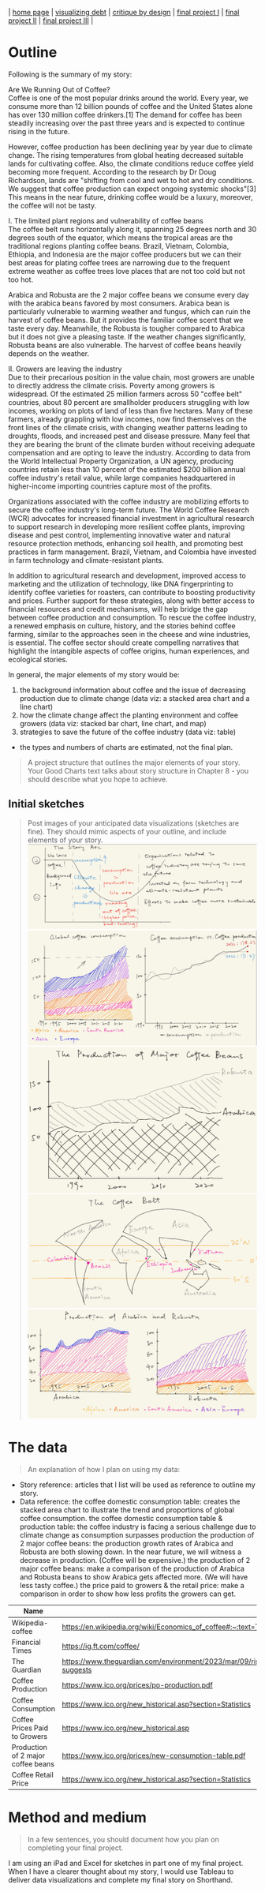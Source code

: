 | [home page](https://cmustudent.github.io/tswd-portfolio-templates/) | [visualizing debt](visualizing-government-debt) | [critique by design](critique-by-design) | [final project I](final-project-part-one) | [final project II](final-project-part-two) | [final project III](final-project-part-three) |

# Outline
Following is the summary of my story:  

Are We Running Out of Coffee?  
Coffee is one of the most popular drinks around the world. Every year, we consume more than 12 billion pounds of coffee and the United States alone has over 130 million coffee drinkers.[1] The demand for coffee has been steadily increasing over the past three years and is expected to continue rising in the future. 

However, coffee production has been declining year by year due to climate change. The rising temperatures from global heating decreased suitable lands for cultivating coffee. Also, the climate conditions reduce coffee yield becoming more frequent. According to the research by Dr Doug Richardson, lands are "shifting from cool and wet to hot and dry conditions. We suggest that coffee production can expect ongoing systemic shocks"[3] This means in the near future, drinking coffee would be a luxury, moreover, the coffee will not be tasty.


I. The limited plant regions and vulnerability of coffee beans  
The coffee belt runs horizontally along it, spanning 25 degrees north and 30 degrees south of the equator, which means the tropical areas are the traditional regions planting coffee beans. Brazil, Vietnam, Colombia, Ethiopia, and Indonesia are the major coffee producers but we can their best areas for plating coffee trees are narrowing due to the frequent extreme weather as coffee trees love places that are not too cold but not too hot.

Arabica and Robusta are the 2 major coffee beans we consume every day with the arabica beans favored by most consumers. Arabica bean is particularly vulnerable to warming weather and fungus, which can ruin the harvest of coffee beans. But it provides the familiar coffee scent that we taste every day. Meanwhile, the Robusta is tougher compared to Arabica but it does not give a pleasing taste. If the weather changes significantly, Robusta beans are also vulnerable. 
The harvest of coffee beans heavily depends on the weather. 

II. Growers are leaving the industry  
Due to their precarious position in the value chain, most growers are unable to directly address the climate crisis. Poverty among growers is widespread. Of the estimated 25 million farmers across 50 "coffee belt" countries, about 80 percent are smallholder producers struggling with low incomes, working on plots of land of less than five hectares. Many of these farmers, already grappling with low incomes, now find themselves on the front lines of the climate crisis, with changing weather patterns leading to droughts, floods, and increased pest and disease pressure. Many feel that they are bearing the brunt of the climate burden without receiving adequate compensation and are opting to leave the industry.
According to data from the World Intellectual Property Organization, a UN agency, producing countries retain less than 10 percent of the estimated $200 billion annual coffee industry's retail value, while large companies headquartered in higher-income importing countries capture most of the profits.

Organizations associated with the coffee industry are mobilizing efforts to secure the coffee industry's long-term future. 
The World Coffee Research (WCR) advocates for increased financial investment in agricultural research to support research in developing more resilient coffee plants, improving disease and pest control, implementing innovative water and natural resource protection methods, enhancing soil health, and promoting best practices in farm management. Brazil, Vietnam, and Colombia have invested in farm technology and climate-resistant plants.

In addition to agricultural research and development, improved access to marketing and the utilization of technology, like DNA fingerprinting to identify coffee varieties for roasters, can contribute to boosting productivity and prices. Further support for these strategies, along with better access to financial resources and credit mechanisms, will help bridge the gap between coffee production and consumption. To rescue the coffee industry, a renewed emphasis on culture, history, and the stories behind coffee farming, similar to the approaches seen in the cheese and wine industries, is essential. The coffee sector should create compelling narratives that highlight the intangible aspects of coffee origins, human experiences, and ecological stories.  

In general, the major elements of my story would be:
1. the background information about coffee and the issue of decreasing production due to climate change (data viz: a stacked area chart and a line chart)
2. how the climate change affect the planting environment and coffee growers (data viz: stacked bar chart, line chart, and map)
3. strategies to save the future of the coffee industry (data viz: table)
* the types and numbers of charts are estimated, not the final plan.

> A project structure that outlines the major elements of your story.  Your Good Charts text talks about story structure in Chapter 8 - you should describe what you hope to achieve.  

## Initial sketches
> Post images of your anticipated data visualizations (sketches are fine). They should mimic aspects of your outline, and include elements of your story.  
![Story Arc](story%20arc.jpg)
![production vs consumption](production%20vs%20consumption.jpg)
![Production of major coffee beans](production%20of%20arabica%20and%20robusta.jpg)
![Coffee Belt](the%20coffe%20belt.jpg)
![Comparison](comparison.jpg)


# The data
> An explanation of how I plan on using my data:
- Story reference: articles that I list will be used as reference to outline my story.
- Data reference:
  the coffee domestic consumption table: creates the stacked area chart to illustrate the trend and proportions of global coffee consumption.
  the coffee domestic consumption table & production table: the coffee industry is facing a serious challenge due to climate change as consumption surpasses production
  the production of 2 major coffee beans: the production growth rates of Arabica and Robusta are both slowing down. In the near future, we will witness a decrease in production. (Coffee will be expensive.)
  the production of 2 major coffee beans: make a comparison of the production of Arabica and Robusta beans to show Arabica gets affected more. (We will have less tasty coffee.)
  the price paid to growers & the retail price: make a comparison in order to show how less profits the growers can get.
  

| Name                               | URL                                                                                                                                                | Description     |   |   |
|------------------------------------|----------------------------------------------------------------------------------------------------------------------------------------------------|-----------------|---|---|
| Wikipedia-coffee                   | https://en.wikipedia.org/wiki/Economics_of_coffee#:~:text=Twelve%20billion%20pounds%20of%20coffee,over%20130%20million%20coffee%20drinkers.        | Story Reference |   |   |
| Financial Times                    | https://ig.ft.com/coffee/                                                                                                                          | Story Reference |   |   |
| The Guardian                       | https://www.theguardian.com/environment/2023/mar/09/rising-temperatures-in-tropics-to-lead-to-lower-coffee-yields-and-higher-prices-study-suggests | Story Reference |   |   |
| Coffee Production                  | https://www.ico.org/prices/po-production.pdf                                                                                                       | Data Reference  |   |   |
| Coffee Consumption                 | https://www.ico.org/new_historical.asp?section=Statistics                                                                                          | Data Reference  |   |   |
| Coffee Prices Paid to Growers      | https://www.ico.org/new_historical.asp                                                                                                             | Data Reference  |   |   |
| Production of 2 major coffee beans | https://www.ico.org/prices/new-consumption-table.pdf                                                                                               | Data Reference  |   |   |
| Coffee Retail Price                | https://www.ico.org/new_historical.asp?section=Statistics                                                                                          | Data Reference  |   |   |

# Method and medium
> In a few sentences, you should document how you plan on completing your final project. 

I am using an iPad and Excel for sketches in part one of my final project. When I have a clearer thought about my story, I would use Tableau to deliver data visualizations and complete my final story on Shorthand.
